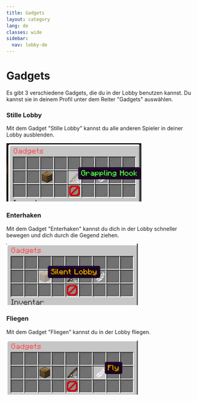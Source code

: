 ```yaml
---
title: Gadgets
layout: category
lang: de
classes: wide
sidebar:
  nav: lobby-de
---
```



# Gadgets

Es gibt 3 verschiedene Gadgets, die du in der Lobby benutzen kannst. Du kannst sie in deinem Profil unter dem Reiter "Gadgets" auswählen.


### Stille Lobby

Mit dem Gadget "Stille Lobby" kannst du alle anderen Spieler in deiner Lobby ausblenden.


![](/assets/img/silentde.png)

### Enterhaken

Mit dem Gadget "Enterhaken" kannst du dich in der Lobby schneller bewegen und dich durch die Gegend ziehen.


![](/assets/img/grapplingde.png)

### Fliegen

Mit dem Gadget "Fliegen" kannst du in der Lobby fliegen.


![](/assets/img/flyde.png)
